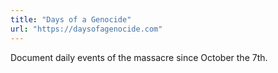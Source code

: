 ```yaml
---
title: "Days of a Genocide"
url: "https://daysofagenocide.com"
---
```


Document daily events of the massacre since October the 7th.

